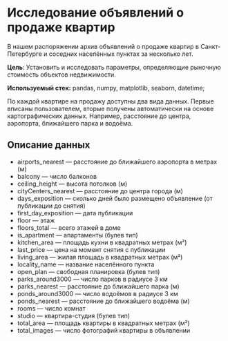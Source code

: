 # Исследование объявлений о продаже квартир
В нашем распоряжении архив объявлений о продаже квартир в Санкт-Петербурге и соседних населённых пунктах за несколько лет.

**Цель**: Установить и исследовать параметры, определяющие рыночную стоимость объектов недвижимости.

**Используемый стек:** pandas, numpy, matplotlib, seaborn, datetime;

По каждой квартире на продажу доступны два вида данных. Первые вписаны пользователем, вторые получены автоматически на основе картографических данных. Например, расстояние до центра, аэропорта, ближайшего парка и водоёма.

## Описание данных
   - airports_nearest — расстояние до ближайшего аэропорта в метрах (м)
   - balcony — число балконов
   - ceiling_height — высота потолков (м)
   - cityCenters_nearest — расстояние до центра города (м)
   - days_exposition — сколько дней было размещено объявление (от публикации до снятия)
   - first_day_exposition — дата публикации
   - floor — этаж
   - floors_total — всего этажей в доме
   - is_apartment — апартаменты (булев тип)
   - kitchen_area — площадь кухни в квадратных метрах (м²)
   - last_price — цена на момент снятия с публикации
   - living_area — жилая площадь в квадратных метрах (м²)
   - locality_name — название населённого пункта
   - open_plan — свободная планировка (булев тип)
   - parks_around3000 — число парков в радиусе 3 км
   - parks_nearest — расстояние до ближайшего парка (м)
   - ponds_around3000 — число водоёмов в радиусе 3 км
   - ponds_nearest — расстояние до ближайшего водоёма (м)
   - rooms — число комнат
   - studio — квартира-студия (булев тип)
   - total_area — площадь квартиры в квадратных метрах (м²)
   - total_images — число фотографий квартиры в объявлении

